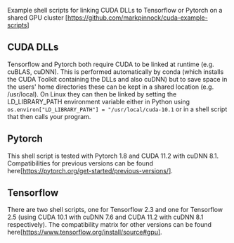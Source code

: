 Example shell scripts for linking CUDA DLLs to Tensorflow or Pytorch on a shared GPU cluster
[https://github.com/markpinnock/cuda-example-scripts]

## CUDA DLLs
Tensorflow and Pytorch both require CUDA to be linked at runtime (e.g. cuBLAS, cuDNN). This is performed automatically by conda (which installs the CUDA Toolkit containing the DLLs and also cuDNN) but to save space in the users' home directories these can be kept in a shared location (e.g. /usr/local). On Linux they can then be linked by setting the LD_LIBRARY_PATH environment variable either in Python using `os.environ["LD_LIBRARY_PATH"] = "/usr/local/cuda-10.1` or in a shell script that then calls your program.

## Pytorch
This shell script is tested with Pytorch 1.8 and CUDA 11.2 with cuDNN 8.1. Compatibilities for previous versions can be found here[https://pytorch.org/get-started/previous-versions/].

## Tensorflow
There are two shell scripts, one for Tensorflow 2.3 and one for Tensorflow 2.5 (using CUDA 10.1 with cuDNN 7.6 and CUDA 11.2 with cuDNN 8.1 respectively). The compatibility matrix for other versions can be found here[https://www.tensorflow.org/install/source#gpu].

